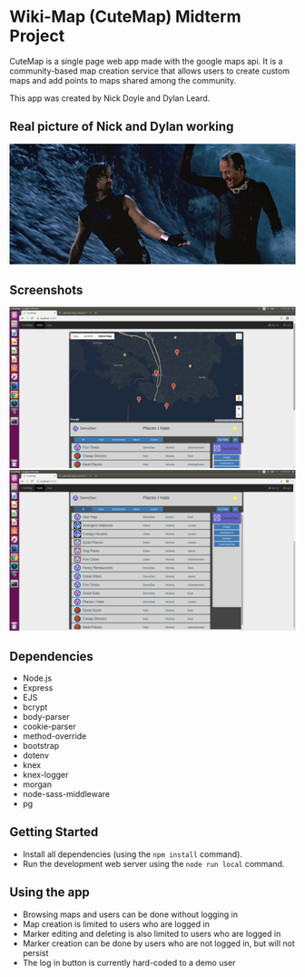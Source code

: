 # Wiki-Map (CuteMap) Midterm Project

CuteMap is a single page web app made with the google maps api.
It is a community-based map creation service that allows users to create custom maps and add points
to maps shared among the community.

This app was created by Nick Doyle and Dylan Leard.

## Real picture of Nick and Dylan working
!["Screenshot of URLs Page: "](https://github.com/dleard/wiki-map/blob/master/surfing.png)

## Screenshots
!["Screenshot of a Populated Map: "](https://github.com/dleard/wiki-map/blob/master/mapwithpoints.png)
!["Screenshot of The Browser Pane: "](https://github.com/dleard/wiki-map/blob/master/browserpane.png)

## Dependencies

- Node.js
- Express
- EJS
- bcrypt
- body-parser
- cookie-parser
- method-override
- bootstrap
- dotenv
- knex
- knex-logger
- morgan
- node-sass-middleware
- pg

## Getting Started

- Install all dependencies (using the `npm install` command).
- Run the development web server using the `node run local` command.

## Using the app

- Browsing maps and users can be done without logging in
- Map creation is limited to users who are logged in
- Marker editing and deleting is also limited to users who are logged in
- Marker creation can be done by users who are not logged in, but will not persist
- The log in button is currently hard-coded to a demo user
